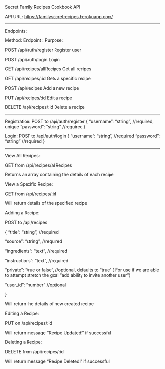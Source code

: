Secret Family Recipes Cookbook API 

API URL: https://familysecretrecipes.herokuapp.com/
____________________________________________________________________
Endpoints: 

Method:	 Endpoint	:                         Purpose:

POST	    /api/auth/register	          Register user

POST	    /api/auth/login	                  Login

GET	            /api/recipes/allRecipes       Get all recipes

GET 	    /api/recipes/:id	                  Gets a specific recipe

POST	    /api/recipes	                  Add a new recipe

PUT	    /api/recipes/:id	                  Edit a recipe

DELETE	    /api/recipes/:id	                  Delete a recipe

________________________________________________________________________

Registration:
POST to /api/auth/register
{
  “username”: “string”, //required, unique
  “password”: “string” //required
}

Login:
POST to /api/auth/login
{
  “username”: “string”, //required
  “password”: “string” //required
}
___________________________________________________________________________
View All Recipes:

GET from /api/recipes/allRecipes

Returns an array containing the details of each recipe

View a Specific Recipe:

GET from /api/recipes/:id

Will return details of the specified recipe

Adding a Recipe:

POST to /api/recipes

{
  “title”: “string”, //required
  
  “source”: “string”, //required
  
  “ingredients”: “text”, //required
  
  “instructions”: “text”, //required
  
  “private”: “true or false”, //optional, defaults to “true”  ( For use if we are able to attempt stretch the goal “add ability to invite another user”)
  
  “user_id”: “number” //optional
  
}

Will return the details of new created recipe

Editing a Recipe:

PUT on /api/recipes/:id

Will return message “Recipe Updated!” if successful

Deleting a Recipe:

DELETE from /api/recipes/:id

Will return message “Recipe Deleted!” if successful

